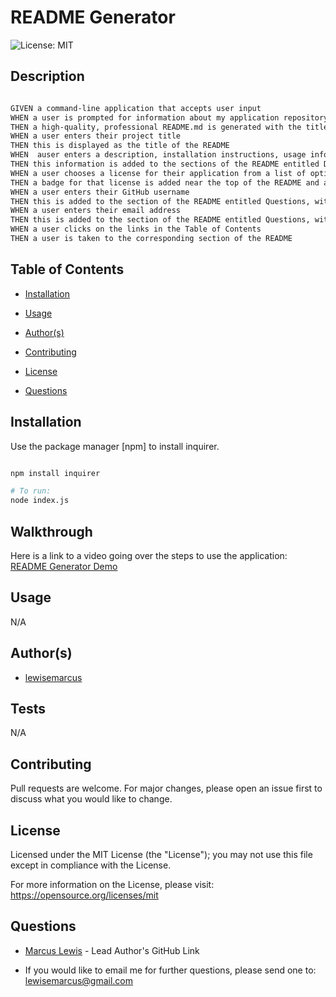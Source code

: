 #  README Generator

  ![License: MIT ](https://img.shields.io/badge/License-MIT-informational)

  ## Description

 ```md
 
 GIVEN a command-line application that accepts user input
WHEN a user is prompted for information about my application repository
THEN a high-quality, professional README.md is generated with the title of my project and sections entitled Description, Table of Contents, Installation, Usage, License, Contributing, Tests, and Questions
WHEN a user enters their project title
THEN this is displayed as the title of the README
WHEN  auser enters a description, installation instructions, usage information, contribution guidelines, and test instructions
THEN this information is added to the sections of the README entitled Description, Installation, Usage, Contributing, and Tests
WHEN a user chooses a license for their application from a list of options
THEN a badge for that license is added near the top of the README and a notice is added to the section of the README entitled License that explains which license the application is covered under
WHEN a user enters their GitHub username
THEN this is added to the section of the README entitled Questions, with a link to their GitHub profile
WHEN a user enters their email address
THEN this is added to the section of the README entitled Questions, with instructions on how to reach them with additional questions
WHEN a user clicks on the links in the Table of Contents
THEN a user is taken to the corresponding section of the README

```

  ## Table of Contents

  - [Installation](#installation)

  - [Usage](#usage)

  - [Author(s)](#author(s))

  - [Contributing](#contributing)

  - [License](#license)

  - [Questions](#questions)

  ## Installation

  Use the package manager [npm] to install inquirer.
```bash

npm install inquirer

# To run:
node index.js

```

  ## Walkthrough
Here is a link to a video going over the steps to use the application: [README Generator Demo](https://www.youtube.com/watch?v=fJY45yx6AYg)

  ## Usage
  
N/A

  ## Author(s)

  - [lewisemarcus](https://github.com/lewisemarcus)


  
## Tests
  
N/A

  ## Contributing
 Pull requests are welcome. For major changes, please open an issue first to discuss what you would like to change.

  
## License

  Licensed under the MIT License (the "License"); you may not use this file except in compliance with the License.

  For more information on the License, please visit:  https://opensource.org/licenses/mit

  ## Questions
  
- [Marcus Lewis](https://github.com/lewisemarcus) - Lead Author's GitHub Link
  
- If you would like to email me for further questions, please send one to: <lewisemarcus@gmail.com>
